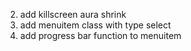 2. add killscreen aura shrink
3. add menuitem class with type select
4. add progress bar function to menuitem
